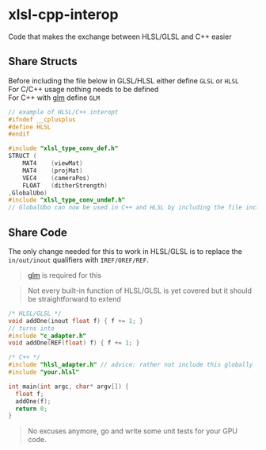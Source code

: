 # xlsl-cpp-interop
Code that makes the exchange between HLSL/GLSL and C++ easier

## Share Structs
Before including the file below in GLSL/HLSL either define `GLSL` or `HLSL`\
For C/C++ usage nothing needs to be defined\
For C++ with [glm](https://glm.g-truc.net/) define `GLM`
```c++
// example of HLSL/C++ interopt
#ifndef __cplusplus
#define HLSL
#endif

#include "xlsl_type_conv_def.h"
STRUCT (
    MAT4    (viewMat)
    MAT4    (projMat)
    VEC4    (cameraPos)
    FLOAT   (ditherStrength)
,GlobalUbo)
#include "xlsl_type_conv_undef.h"
// GlobalUbo can now be used in C++ and HLSL by including the file including this code
```

## Share Code
The only change needed for this to work in HLSL/GLSL is to replace the `in/out/inout` qualifiers with `IREF/OREF/REF`. 

> [glm](https://glm.g-truc.net/) is required for this

> Not every built-in function of HLSL/GLSL is yet covered but it should be straightforward to extend
```c++
/* HLSL/GLSL */
void addOne(inout float f) { f += 1; }
// turns into 
#include "c_adapter.h"
void addOne(REF(float) f) { f += 1; }
```
```c++
/* C++ */
#include "hlsl_adapter.h" // advice: rather not include this globally
#include "your.hlsl"

int main(int argc, char* argv[]) {
  float f;
  addOne(f);
  return 0;
}
```

> No excuses anymore, go and write some unit tests for your GPU code. 
